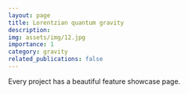 ```yaml
---
layout: page
title: Lorentzian quantum gravity
description: 
img: assets/img/12.jpg
importance: 1
category: gravity
related_publications: false
---
```


Every project has a beautiful feature showcase page.
